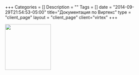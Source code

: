+++
Categories = []
Description = ""
Tags = []
date = "2014-09-29T21:54:53-05:00"
title="Документация по Виртекс"
type = "client_page"
layout = "client_page"
client="virtex"
+++

<img src='http://витаком59.рф/upload/image/logo_VIRTEX.png' style='height: 150px'/>